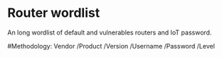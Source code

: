 # Router wordlist
An long wordlist of default and vulnerables routers and IoT password.

#Methodology:
Vendor  /Product  /Version /Username  /Password  /Level

